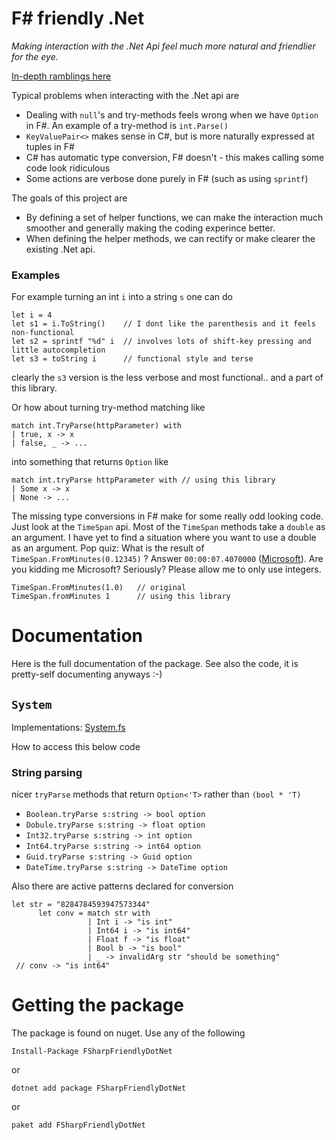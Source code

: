 # F# friendly .Net 

*Making interaction with the .Net Api feel much more natural and friendlier for the eye.* 

[In-depth ramblings here](https://github.com/FSharpFriends/FSharpFriendlyDotNet/blob/master/Ramblings.md)


Typical problems when interacting with the .Net api are
  * Dealing with `null`'s and try-methods feels wrong when we have `Option` in F#. An example of a try-method is `int.Parse()`
  * `KeyValuePair<>` makes sense in C#, but is more naturally expressed at tuples in F#
  * C# has automatic type conversion, F# doesn't - this makes calling some code look ridiculous
  * Some actions are verbose done purely in F# (such as using `sprintf`)

The goals of this project are

  * By defining a set of helper functions, we can make the interaction much smoother and generally making the coding experince better.
  * When defining the helper methods, we can rectify or make clearer the existing .Net api.


### Examples 

For example turning an int `i` into a string `s` one can do

```F#
let i = 4
let s1 = i.ToString()    // I dont like the parenthesis and it feels non-functional
let s2 = sprintf "%d" i  // involves lots of shift-key pressing and little autocompletion
let s3 = toString i      // functional style and terse
```
clearly the `s3` version is the less verbose and most functional.. and a part of this library.

Or how about turning try-method matching like 

```F#
match int.TryParse(httpParameter) with
| true, x -> x
| false, _ -> ...
```

into something that returns `Option` like

```F#
match int.tryParse httpParameter with // using this library
| Some x -> x
| None -> ...
```

The missing type conversions in F# make for some really odd looking code. Just look at the `TimeSpan` api. Most of the `TimeSpan` methods take a `double` as an argument. 
I have yet to find a situation where you want to use a double as an argument. 
Pop quiz: What is the result of `TimeSpan.FromMinutes(0.12345)` ? Answer `00:00:07.4070000` ([Microsoft](https://msdn.microsoft.com/en-us/library/system.timespan.fromminutes%28v=vs.110%29.asp)). 
Are you kidding me Microsoft? Seriously? Please allow me to only use integers.

```F#
TimeSpan.FromMinutes(1.0)   // original
TimeSpan.fromMinutes 1      // using this library
```


# Documentation

Here is the full documentation of the package. See also the code, it is pretty-self documenting anyways :-)


## `System`

Implementations: [System.fs](https://github.com/FSharpFriends/FSharpFriendlyDotNet/blob/master/src/FriendlyDotNet/System.fs)

How to access this below code 


### String parsing

nicer `tryParse` methods that return `Option<'T>` rather than `(bool * 'T)`

* `Boolean.tryParse s:string -> bool option` 
* `Dobule.tryParse s:string -> float option` 
* `Int32.tryParse s:string -> int option` 
* `Int64.tryParse s:string -> int64 option` 
* `Guid.tryParse s:string -> Guid option` 
* `DateTime.tryParse s:string -> DateTime option` 

Also there are active patterns declared for conversion

```F#
let str = "8284784593947573344"
      let conv = match str with
                 | Int i -> "is int"
                 | Int64 i -> "is int64"
                 | Float f -> "is float"
                 | Bool b -> "is bool"
                 | _ -> invalidArg str "should be something"
 // conv -> "is int64"
```

# Getting the package
The package is found on nuget. Use any of the following

    Install-Package FSharpFriendlyDotNet  
    
or

    dotnet add package FSharpFriendlyDotNet 

or

    paket add FSharpFriendlyDotNet  
